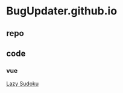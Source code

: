 # BugUpdater.github.io

## repo

## code

### vue
[Lazy Sudoku](https://bugupdater.github.io/code/vue/lazy-sudoku/)
